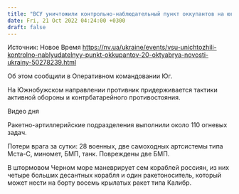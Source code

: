 ```yaml
---
title: "ВСУ уничтожили контрольно-наблюдательный пункт оккупантов на юге"
date: Fri, 21 Oct 2022 04:24:00 +0300
draft: false
---
```

Источник: Новое Время https://nv.ua/ukraine/events/vsu-unichtozhili-kontrolno-nablyudatelnyy-punkt-okkupantov-20-oktyabrya-novosti-ukrainy-50278239.html


Об этом сообщили в Оперативном командовании Юг.

На Южнобужском направлении противник придерживается тактики активной обороны и контрбатарейного противостояния.

 Видео дня   

Ракетно-артиллерийские подразделения выполнили около 110 огневых задач.

Потери врага за сутки: 28 военных, две самоходных артсистемы типа Мста-С, миномет, БМП, танк. Повреждены две БМП.

В штормовом Черном море маневрирует сем кораблей россиян, из них четыре больших десантных корабля и один ракетоноситель, который может нести на борту восемь крылатых ракет типа Калибр.
